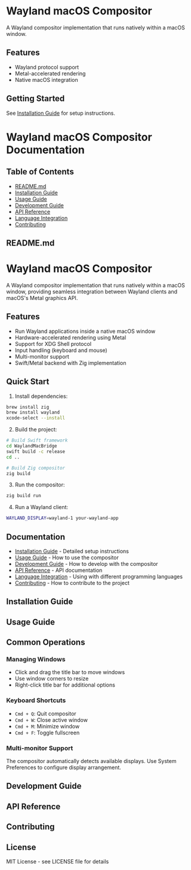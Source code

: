 # Wayland macOS Compositor

A Wayland compositor implementation that runs natively within a macOS window.

## Features

- Wayland protocol support
- Metal-accelerated rendering
- Native macOS integration

## Getting Started

See [Installation Guide](docs/installation.md) for setup instructions.

# Wayland macOS Compositor Documentation

## Table of Contents
- [README.md](#readmemd)
- [Installation Guide](docs/installation.md)
- [Usage Guide](docs/usage.md)
- [Development Guide](docs/development.md)
- [API Reference](docs/api-reference.md)
- [Language Integration](docs/language-integration.md)
- [Contributing](docs/contributing.md)

## README.md
# Wayland macOS Compositor

A Wayland compositor implementation that runs natively within a macOS window, providing seamless integration between Wayland clients and macOS's Metal graphics API.

## Features

- Run Wayland applications inside a native macOS window
- Hardware-accelerated rendering using Metal
- Support for XDG Shell protocol
- Input handling (keyboard and mouse)
- Multi-monitor support
- Swift/Metal backend with Zig implementation

## Quick Start

1. Install dependencies:
```bash
brew install zig
brew install wayland
xcode-select --install
```

2. Build the project:
```bash
# Build Swift framework
cd WaylandMacBridge
swift build -c release
cd ..

# Build Zig compositor
zig build
```

3. Run the compositor:
```bash
zig build run
```

4. Run a Wayland client:
```bash
WAYLAND_DISPLAY=wayland-1 your-wayland-app
```

## Documentation

- [Installation Guide](docs/installation.md) - Detailed setup instructions
- [Usage Guide](docs/usage.md) - How to use the compositor
- [Development Guide](docs/development.md) - How to develop with the compositor
- [API Reference](docs/api-reference.md) - API documentation
- [Language Integration](docs/language-integration.md) - Using with different programming languages
- [Contributing](docs/contributing.md) - How to contribute to the project

## Installation Guide

## Usage Guide

## Common Operations

### Managing Windows

- Click and drag the title bar to move windows
- Use window corners to resize
- Right-click title bar for additional options

### Keyboard Shortcuts

- `Cmd + Q`: Quit compositor
- `Cmd + W`: Close active window
- `Cmd + M`: Minimize window
- `Cmd + F`: Toggle fullscreen

### Multi-monitor Support

The compositor automatically detects available displays. Use System Preferences to configure display arrangement.

## Development Guide

## API Reference
## Contributing

## License

MIT License - see LICENSE file for details